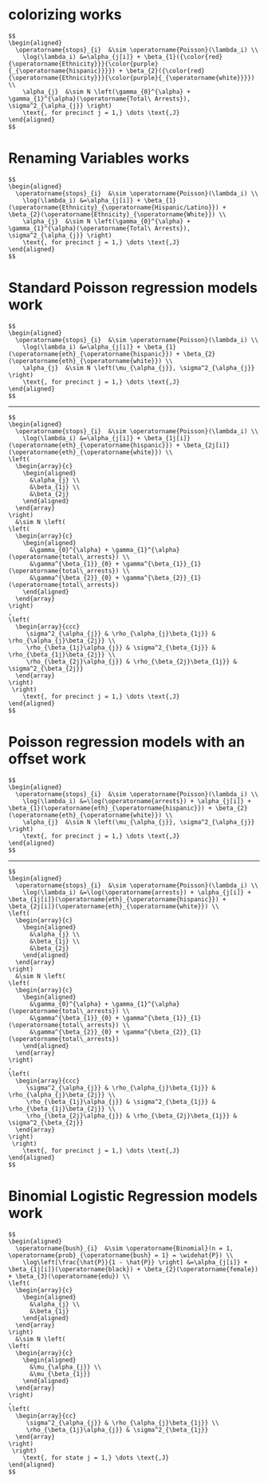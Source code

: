 # colorizing works

    $$
    \begin{aligned}
      \operatorname{stops}_{i}  &\sim \operatorname{Poisson}(\lambda_i) \\
        \log(\lambda_i) &=\alpha_{j[i]} + \beta_{1}({\color{red}{\operatorname{Ethnicity}}}{\color{purple}{_{\operatorname{hispanic}}}}) + \beta_{2}({\color{red}{\operatorname{Ethnicity}}}{\color{purple}{_{\operatorname{white}}}}) \\
        \alpha_{j}  &\sim N \left(\gamma_{0}^{\alpha} + \gamma_{1}^{\alpha}(\operatorname{Total\ Arrests}), \sigma^2_{\alpha_{j}} \right)
        \text{, for precinct j = 1,} \dots \text{,J}
    \end{aligned}
    $$

# Renaming Variables works

    $$
    \begin{aligned}
      \operatorname{stops}_{i}  &\sim \operatorname{Poisson}(\lambda_i) \\
        \log(\lambda_i) &=\alpha_{j[i]} + \beta_{1}(\operatorname{Ethnicity}_{\operatorname{Hispanic/Latino}}) + \beta_{2}(\operatorname{Ethnicity}_{\operatorname{White}}) \\
        \alpha_{j}  &\sim N \left(\gamma_{0}^{\alpha} + \gamma_{1}^{\alpha}(\operatorname{Total\ Arrests}), \sigma^2_{\alpha_{j}} \right)
        \text{, for precinct j = 1,} \dots \text{,J}
    \end{aligned}
    $$

# Standard Poisson regression models work

    $$
    \begin{aligned}
      \operatorname{stops}_{i}  &\sim \operatorname{Poisson}(\lambda_i) \\
        \log(\lambda_i) &=\alpha_{j[i]} + \beta_{1}(\operatorname{eth}_{\operatorname{hispanic}}) + \beta_{2}(\operatorname{eth}_{\operatorname{white}}) \\
        \alpha_{j}  &\sim N \left(\mu_{\alpha_{j}}, \sigma^2_{\alpha_{j}} \right)
        \text{, for precinct j = 1,} \dots \text{,J}
    \end{aligned}
    $$

---

    $$
    \begin{aligned}
      \operatorname{stops}_{i}  &\sim \operatorname{Poisson}(\lambda_i) \\
        \log(\lambda_i) &=\alpha_{j[i]} + \beta_{1j[i]}(\operatorname{eth}_{\operatorname{hispanic}}) + \beta_{2j[i]}(\operatorname{eth}_{\operatorname{white}}) \\    
    \left(
      \begin{array}{c} 
        \begin{aligned}
          &\alpha_{j} \\
          &\beta_{1j} \\
          &\beta_{2j}
        \end{aligned}
      \end{array}
    \right)
      &\sim N \left(
    \left(
      \begin{array}{c} 
        \begin{aligned}
          &\gamma_{0}^{\alpha} + \gamma_{1}^{\alpha}(\operatorname{total\_arrests}) \\
          &\gamma^{\beta_{1}}_{0} + \gamma^{\beta_{1}}_{1}(\operatorname{total\_arrests}) \\
          &\gamma^{\beta_{2}}_{0} + \gamma^{\beta_{2}}_{1}(\operatorname{total\_arrests})
        \end{aligned}
      \end{array}
    \right)
    , 
    \left(
      \begin{array}{ccc}
         \sigma^2_{\alpha_{j}} & \rho_{\alpha_{j}\beta_{1j}} & \rho_{\alpha_{j}\beta_{2j}} \\ 
         \rho_{\beta_{1j}\alpha_{j}} & \sigma^2_{\beta_{1j}} & \rho_{\beta_{1j}\beta_{2j}} \\ 
         \rho_{\beta_{2j}\alpha_{j}} & \rho_{\beta_{2j}\beta_{1j}} & \sigma^2_{\beta_{2j}}
      \end{array}
    \right)
     \right)
        \text{, for precinct j = 1,} \dots \text{,J}
    \end{aligned}
    $$

# Poisson regression models with an offset work

    $$
    \begin{aligned}
      \operatorname{stops}_{i}  &\sim \operatorname{Poisson}(\lambda_i) \\
        \log(\lambda_i) &=\log(\operatorname{arrests}) + \alpha_{j[i]} + \beta_{1}(\operatorname{eth}_{\operatorname{hispanic}}) + \beta_{2}(\operatorname{eth}_{\operatorname{white}}) \\
        \alpha_{j}  &\sim N \left(\mu_{\alpha_{j}}, \sigma^2_{\alpha_{j}} \right)
        \text{, for precinct j = 1,} \dots \text{,J}
    \end{aligned}
    $$

---

    $$
    \begin{aligned}
      \operatorname{stops}_{i}  &\sim \operatorname{Poisson}(\lambda_i) \\
        \log(\lambda_i) &=\log(\operatorname{arrests}) + \alpha_{j[i]} + \beta_{1j[i]}(\operatorname{eth}_{\operatorname{hispanic}}) + \beta_{2j[i]}(\operatorname{eth}_{\operatorname{white}}) \\    
    \left(
      \begin{array}{c} 
        \begin{aligned}
          &\alpha_{j} \\
          &\beta_{1j} \\
          &\beta_{2j}
        \end{aligned}
      \end{array}
    \right)
      &\sim N \left(
    \left(
      \begin{array}{c} 
        \begin{aligned}
          &\gamma_{0}^{\alpha} + \gamma_{1}^{\alpha}(\operatorname{total\_arrests}) \\
          &\gamma^{\beta_{1}}_{0} + \gamma^{\beta_{1}}_{1}(\operatorname{total\_arrests}) \\
          &\gamma^{\beta_{2}}_{0} + \gamma^{\beta_{2}}_{1}(\operatorname{total\_arrests})
        \end{aligned}
      \end{array}
    \right)
    , 
    \left(
      \begin{array}{ccc}
         \sigma^2_{\alpha_{j}} & \rho_{\alpha_{j}\beta_{1j}} & \rho_{\alpha_{j}\beta_{2j}} \\ 
         \rho_{\beta_{1j}\alpha_{j}} & \sigma^2_{\beta_{1j}} & \rho_{\beta_{1j}\beta_{2j}} \\ 
         \rho_{\beta_{2j}\alpha_{j}} & \rho_{\beta_{2j}\beta_{1j}} & \sigma^2_{\beta_{2j}}
      \end{array}
    \right)
     \right)
        \text{, for precinct j = 1,} \dots \text{,J}
    \end{aligned}
    $$

# Binomial Logistic Regression models work

    $$
    \begin{aligned}
      \operatorname{bush}_{i}  &\sim \operatorname{Binomial}(n = 1, \operatorname{prob}_{\operatorname{bush} = 1} = \widehat{P}) \\
        \log\left[\frac{\hat{P}}{1 - \hat{P}} \right] &=\alpha_{j[i]} + \beta_{1j[i]}(\operatorname{black}) + \beta_{2}(\operatorname{female}) + \beta_{3}(\operatorname{edu}) \\    
    \left(
      \begin{array}{c} 
        \begin{aligned}
          &\alpha_{j} \\
          &\beta_{1j}
        \end{aligned}
      \end{array}
    \right)
      &\sim N \left(
    \left(
      \begin{array}{c} 
        \begin{aligned}
          &\mu_{\alpha_{j}} \\
          &\mu_{\beta_{1j}}
        \end{aligned}
      \end{array}
    \right)
    , 
    \left(
      \begin{array}{cc}
         \sigma^2_{\alpha_{j}} & \rho_{\alpha_{j}\beta_{1j}} \\ 
         \rho_{\beta_{1j}\alpha_{j}} & \sigma^2_{\beta_{1j}}
      \end{array}
    \right)
     \right)
        \text{, for state j = 1,} \dots \text{,J}
    \end{aligned}
    $$

